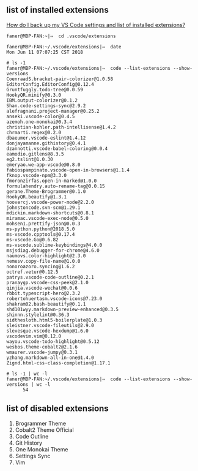 
## list of installed extensions

[How do I back up my VS Code settings and list of installed extensions?](https://superuser.com/questions/1080682/how-do-i-back-up-my-vs-code-settings-and-list-of-installed-extensions)

```shell
faner@MBP-FAN:~|⇒  cd .vscode/extensions

faner@MBP-FAN:~/.vscode/extensions|⇒  date
Mon Jun 11 07:07:25 CST 2018

# ls -1
faner@MBP-FAN:~/.vscode/extensions|⇒  code --list-extensions --show-versions
CoenraadS.bracket-pair-colorizer@1.0.58
EditorConfig.EditorConfig@0.12.4
Gruntfuggly.todo-tree@0.0.59
HookyQR.minify@0.3.0
IBM.output-colorizer@0.1.2
Shan.code-settings-sync@2.9.2
alefragnani.project-manager@0.25.2
anseki.vscode-color@0.4.5
azemoh.one-monokai@0.3.4
christian-kohler.path-intellisense@1.4.2
chrmarti.regex@0.2.0
dbaeumer.vscode-eslint@1.4.12
donjayamanne.githistory@0.4.1
dzannotti.vscode-babel-coloring@0.0.4
eamodio.gitlens@8.3.5
eg2.tslint@1.0.30
emeryao.we-app-vscode@0.8.0
fabiospampinato.vscode-open-in-browsers@1.1.4
fknop.vscode-npm@3.3.0
fmoronzirfas.open-in-marked@1.0.0
formulahendry.auto-rename-tag@0.0.15
gerane.Theme-Brogrammer@0.1.0
HookyQR.beautify@1.3.1
hoovercj.vscode-power-mode@2.2.0
johnstoncode.svn-scm@1.29.1
mdickin.markdown-shortcuts@0.8.1
miramac.vscode-exec-node@0.5.0
mohsen1.prettify-json@0.0.3
ms-python.python@2018.5.0
ms-vscode.cpptools@0.17.4
ms-vscode.Go@0.6.82
ms-vscode.sublime-keybindings@4.0.0
msjsdiag.debugger-for-chrome@4.6.0
naumovs.color-highlight@2.3.0
nemesv.copy-file-name@1.0.0
nonoroazoro.syncing@1.6.2
octref.vetur@0.12.5
patrys.vscode-code-outline@0.2.1
pranaygp.vscode-css-peek@2.1.0
qinjia.vscode-wechat@0.0.6
rbbit.typescript-hero@2.3.2
robertohuertasm.vscode-icons@7.23.0
shakram02.bash-beautify@0.1.1
shd101wyy.markdown-preview-enhanced@0.3.5
shinnn.stylelint@0.36.3
sidthesloth.html5-boilerplate@1.0.3
sleistner.vscode-fileutils@2.9.0
slevesque.vscode-hexdump@1.6.0
vscodevim.vim@0.12.0
wayou.vscode-todo-highlight@0.5.12
wesbos.theme-cobalt2@2.1.6
wmaurer.vscode-jumpy@0.3.1
yzhang.markdown-all-in-one@1.4.0
Zignd.html-css-class-completion@1.17.1

# ls -1 | wc -l
faner@MBP-FAN:~/.vscode/extensions|⇒  code --list-extensions --show-versions | wc -l
      54
```

## list of disabled extensions

1. Brogrammer Theme  
2. Cobalt2 Theme Official  
3. Code Outline  
4. Git History  
5. One Monokai Theme  
6. Settings Sync  
7. Vim  
